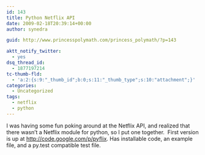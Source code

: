 ```yaml
---
id: 143
title: Python Netflix API
date: 2009-02-18T20:39:14+00:00
author: synedra

guid: http://www.princesspolymath.com/princess_polymath/?p=143

aktt_notify_twitter:
  - yes
dsq_thread_id:
  - 1877197214
tc-thumb-fld:
  - 'a:2:{s:9:"_thumb_id";b:0;s:11:"_thumb_type";s:10:"attachment";}'
categories:
  - Uncategorized
tags:
  - netflix
  - python
---
```

I was having some fun poking around at the Netflix API, and realized that there wasn&#8217;t a Netflix module for python, so I put one together.  First version is up at <http://code.google.com/p/pyflix>. Has installable code, an example file, and a py.test compatible test file.